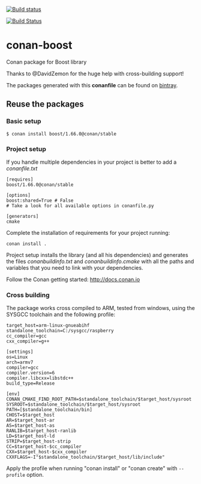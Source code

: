 [![Build status](https://ci.appveyor.com/api/projects/status/hlb8joewtth07nmb/branch/release/1.66.0?svg=true)](https://ci.appveyor.com/project/lasote/conan-boost/branch/release/1.66.0)

[![Build Status](https://travis-ci.org/lasote/conan-boost.svg?branch=release%2F1.66.0)](https://travis-ci.org/lasote/conan-boost)



# conan-boost

Conan package for Boost library

Thanks to @DavidZemon for the huge help with cross-building support!

The packages generated with this **conanfile** can be found on [bintray](https://bintray.com/conan-community).

## Reuse the packages

### Basic setup

    $ conan install boost/1.66.0@conan/stable

### Project setup

If you handle multiple dependencies in your project is better to add a *conanfile.txt*

    [requires]
    boost/1.66.0@conan/stable

    [options]
    boost:shared=True # False
    # Take a look for all available options in conanfile.py

    [generators]
    cmake

Complete the installation of requirements for your project running:</small></span>

    conan install .

Project setup installs the library (and all his dependencies) and generates the files *conanbuildinfo.txt* and *conanbuildinfo.cmake*
with all the paths and variables that you need to link with your dependencies.

Follow the Conan getting started: http://docs.conan.io


### Cross building

The package works cross compiled to ARM, tested from windows, using the SYSGCC toolchain and the following profile:

    target_host=arm-linux-gnueabihf
    standalone_toolchain=C:/sysgcc/raspberry
    cc_compiler=gcc
    cxx_compiler=g++

    [settings]
    os=Linux
    arch=armv7
    compiler=gcc
    compiler.version=6
    compiler.libcxx=libstdc++
    build_type=Release

    [env]
    CONAN_CMAKE_FIND_ROOT_PATH=$standalone_toolchain/$target_host/sysroot
    SYSROOT=$standalone_toolchain/$target_host/sysroot
    PATH=[$standalone_toolchain/bin]
    CHOST=$target_host
    AR=$target_host-ar
    AS=$target_host-as
    RANLIB=$target_host-ranlib
    LD=$target_host-ld
    STRIP=$target_host-strip
    CC=$target_host-$cc_compiler
    CXX=$target_host-$cxx_compiler
    CXXFLAGS=-I"$standalone_toolchain/$target_host/lib/include"


Apply the profile when running "conan install" or "conan create" with ``--profile`` option.
